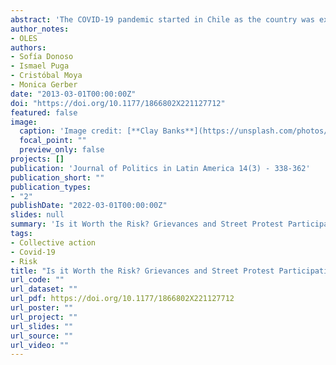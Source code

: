 ```yaml
---
abstract: 'The COVID-19 pandemic started in Chile as the country was experiencing massive protests and a deep political crisis. Sanitary measures restricting movement and gatherings were implemented while the process of constitutional change responding to this crisis developed. In this context of conflict, we study why people continued participating in street protests despite the restrictions and the health risks involved. Using two surveys, we test key factors addressed in extant scholarship: biographical availability, perceived risks, and grievances. We find that grievances related to the pandemic were the most important factor, while biographical availability was much less relevant in the pandemic context. There is no evidence that perceived health risks mattered when deciding whether to join a street protest or not. These results suggest that under conditions of political crisis, grievances related to the administration of the pandemic can motivate political participation even when the latter put people's health at risk.'
author_notes:
- OLES
authors:
- Sofía Donoso
- Ismael Puga
- Cristóbal Moya
- Monica Gerber
date: "2013-03-01T00:00:00Z"
doi: "https://doi.org/10.1177/1866802X221127712"
featured: false
image:
  caption: 'Image credit: [**Clay Banks**](https://unsplash.com/photos/qT7fZVbDcqE)'
  focal_point: ""
  preview_only: false
projects: []
publication: 'Journal of Politics in Latin America 14(3) - 338-362'
publication_short: ""
publication_types:
- "2"
publishDate: "2022-03-01T00:00:00Z"
slides: null
summary: 'Is it Worth the Risk? Grievances and Street Protest Participation During the COVID-19 Pandemic in Chile'
tags:
- Collective action
- Covid-19
- Risk
title: "Is it Worth the Risk? Grievances and Street Protest Participation During the COVID-19 Pandemic in Chile"
url_code: ""
url_dataset: ""
url_pdf: https://doi.org/10.1177/1866802X221127712
url_poster: ""
url_project: ""
url_slides: ""
url_source: ""
url_video: ""
---
```

